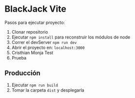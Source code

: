 # BlackJack Vite

Pasos para ejecutar proyecto:

1. Clonar repositorio
2. Ejecutar ```npm install``` para reconstruir los módulos de node
3. Correr el devServer ```npm run dev```
4. Abrir el proyecto en: ```localhost:3000```
5. Cristhian Monja Test
6. Prueba

## Producción

1. Ejecutar ```npm run build```
2. Tomar la carpeta ```dist``` y desplegarla